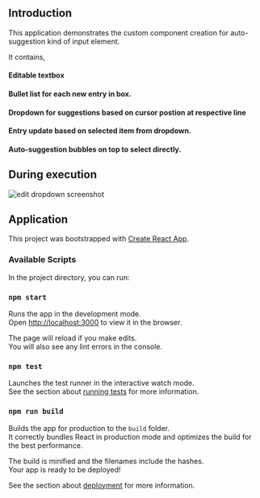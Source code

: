 ## Introduction

This application demonstrates the custom component creation for auto-suggestion kind of input element.

It contains,
#### Editable textbox
#### Bullet list for each new entry in box.
#### Dropdown for suggestions based on cursor postion at respective line
#### Entry update based on selected item from dropdown.
#### Auto-suggestion bubbles on top to select directly.

## During execution 

![edit dropdown screenshot](https://github.com/Mazzzy/editable-dropdown/tree/master/assets/editable-dropdown.png)

## Application
This project was bootstrapped with [Create React App](https://github.com/facebook/create-react-app).

### Available Scripts

In the project directory, you can run:

### `npm start`

Runs the app in the development mode.<br />
Open [http://localhost:3000](http://localhost:3000) to view it in the browser.

The page will reload if you make edits.<br />
You will also see any lint errors in the console.

### `npm test`

Launches the test runner in the interactive watch mode.<br />
See the section about [running tests](https://facebook.github.io/create-react-app/docs/running-tests) for more information.

### `npm run build`

Builds the app for production to the `build` folder.<br />
It correctly bundles React in production mode and optimizes the build for the best performance.

The build is minified and the filenames include the hashes.<br />
Your app is ready to be deployed!

See the section about [deployment](https://facebook.github.io/create-react-app/docs/deployment) for more information.
